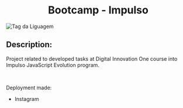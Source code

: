 <div align=center>

# Bootcamp - Impulso

</div>

![Tag da Liguagem](https://img.shields.io/badge/Visual%20Studio%20Code-HTML%20%7C%20CSS-orange)

## Description:

Project related to developed tasks at Digital Innovation One course into Impulso JavaScript Evolution program.

<br>

Deployment made:

- Instagram